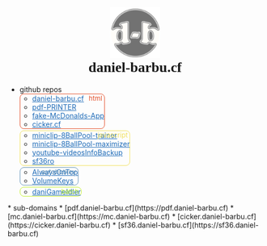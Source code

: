 <div style="text-align:center;">
  <a href="https://github.com/daniel-barbu"><img src="/img/favicon.png?" width="100px"></a>
  <h1 style="font-family:'Cooper Black 2'; margin-top:0 !important;">daniel-barbu.cf</h1>
</div>

<ul><li> github repos
  <ul class="ulBorder" style="border-color:#E34C26">
    <div class="ulText" style="color:#E34C26">html</div>
    <li> <a href="https://github.com/daniel-barbu/daniel-barbu.cf">daniel-barbu.cf</a></li>
    <li> <a href="https://github.com/daniel-barbu/pdf-PRINTER">pdf-PRINTER</a></li>
    <li> <a href="https://github.com/daniel-barbu/fake-McDonalds-App">fake-McDonalds-App</a></li>
    <li> <a href="https://github.com/daniel-barbu/cicker">cicker.cf</a></li>
  </ul>
  <ul class="ulBorder" style="border-color:#F1E05A">
    <div class="ulText" style="color:#F1E05A">javascript</div>
    <li> <a href="https://github.com/daniel-barbu/miniclip-8BallPool-trainer">miniclip-8BallPool-trainer</a></li>
    <li> <a href="https://github.com/daniel-barbu/miniclip-8BallPool-maximizer">miniclip-8BallPool-maximizer</a></li>
    <li> <a href="https://github.com/daniel-barbu/youtube-videosInfoBackup">youtube-videosInfoBackup</a></li>
    <li> <a href="https://github.com/daniel-barbu/sf36ro">sf36ro</a></li>
  </ul>
  <ul class="ulBorder" style="border-color:#6594B9">
    <div class="ulText" style="color:#6594B9">autohotkey</div>
    <li> <a href="https://github.com/daniel-barbu/AlwaysOnTop">AlwaysOnTop</a></li>
    <li> <a href="https://github.com/daniel-barbu/VolumeKeys">VolumeKeys</a></li>
  </ul>
  <ul class="ulBorder" style="border-color:#C1F12E">
    <div class="ulText" style="color:#C1F12E">batch</div>
    <li> <a href="https://github.com/daniel-barbu/daniGameIdler">daniGameIdler</a></li>
  </ul>
</li></ul>
* sub-domains
  * [pdf.daniel-barbu.cf](https://pdf.daniel-barbu.cf)
  * [mc.daniel-barbu.cf](https://mc.daniel-barbu.cf)
  * [cicker.daniel-barbu.cf](https://cicker.daniel-barbu.cf)
  * [sf36.daniel-barbu.cf](https://sf36.daniel-barbu.cf)
<h1></h1>

<style>
  @font-face {font-family:'Cooper Black 2'; src:url(/fonts/CooperBlack2.woff);}
  @font-face {font-family:'Lucida Sans Unicode'; src:url(/fonts/LucidaSansUnicode.woff);}
  .markdown-body {font-family:'Lucida Sans Unicode'; font-size:19px;}
  a {color:#1E6BB8 !important;}
  .ulBorder {width:fit-content; border:1px solid; border-radius:8px; margin-bottom:3px !important; position:relative;}
  .ulText {position:absolute; right:4px; font-size:small;}
</style>
<script>
  document.getElementsByTagName("h1")[0].remove();
  document.getElementsByTagName("title")[0].textContent="daniel-barbu.cf";
  var link=document.createElement("link"); link.rel="icon"; link.href="/img/favicon.png?"; document.getElementsByTagName("head")[0].appendChild(link);
  
  document.getElementsByClassName("ulBorder")[1].style.width=document.getElementsByClassName("ulBorder")[1].clientWidth*1.2+"px";
  document.getElementsByClassName("ulBorder")[0].style.width=document.getElementsByClassName("ulBorder")[1].clientWidth+"px";
  document.getElementsByClassName("ulBorder")[2].style.width=document.getElementsByClassName("ulBorder")[1].clientWidth+"px";
  document.getElementsByClassName("ulBorder")[3].style.width=document.getElementsByClassName("ulBorder")[1].clientWidth+"px";
</script>
<meta name="viewport" content="width=device-width, initial-scale=0.9, user-scalable=no" />
